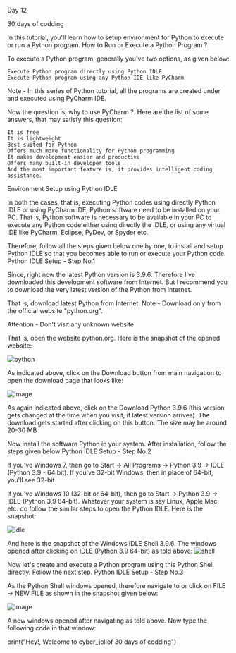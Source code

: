 Day 12 

30 days of codding 


In this tutorial, you'll learn how to setup environment for Python to execute or run a Python program.
How to Run or Execute a Python Program ?

To execute a Python program, generally you've two options, as given below:

    Execute Python program directly using Python IDLE
    Execute Python program using any Python IDE like PyCharm

Note - In this series of Python tutorial, all the programs are created under and executed using PyCharm IDE.

Now the question is, why to use PyCharm ?. Here are the list of some answers, that may satisfy this question:

    It is free
    It is lightweight
    Best suited for Python
    Offers much more functionality for Python programming
    It makes development easier and productive
    Offers many built-in developer tools
    And the most important feature is, it provides intelligent coding assistance.


Environment Setup using Python IDLE

In both the cases, that is, executing Python codes using directly Python IDLE or using PyCharm IDE, Python software need to be installed on your PC. That is, Python software is necessary to be available in your PC to execute any Python code either using directly the IDLE, or using any virtual IDE like PyCharm, Eclipse, PyDev, or Spyder etc.

Therefore, follow all the steps given below one by one, to install and setup Python IDLE so that you becomes able to run or execute your Python code.
Python IDLE Setup - Step No.1

Since, right now the latest Python version is 3.9.6. Therefore I've downloaded this development software from Internet. But I recommend you to download the very latest version of the Python from Internet.

That is, download latest Python from Internet.
Note - Download only from the official website "python.org".

Attention - Don't visit any unknown website.

That is, open the website python.org. Here is the snapshot of the opened website:


![python](https://user-images.githubusercontent.com/53369822/133116334-744d0bb4-467b-4247-9a08-01ca2baf7527.png)

As indicated above, click on the Download button from main navigation to open the download page that looks like:

![image](https://user-images.githubusercontent.com/53369822/133117605-086f1ca0-3c7e-4620-a071-8b78b5faef8a.png)


As again indicated above, click on the Download Python 3.9.6 (this version gets changed at the time when you visit, if latest version arrives). The download gets started after clicking on this button. The size may be around 20-30 MB

Now install the software Python in your system. After installation, follow the steps given below
Python IDLE Setup - Step No.2

If you've Windows 7, then go to Start -> All Programs -> Python 3.9 -> IDLE (Python 3.9 - 64 bit). If you've 32-bit Windows, then in place of 64-bit, you'll see 32-bit

If you've Windows 10 (32-bit or 64-bit), then go to Start -> Python 3.9 -> IDLE (Python 3.9 64-bit). Whatever your system is say Linux, Apple Mac etc. do follow the similar steps to open the Python IDLE. Here is the snapshot:

![idle](https://user-images.githubusercontent.com/53369822/133118439-90b83c3f-980c-4a90-b685-e27d70d78dab.png)

And here is the snapshot of the Windows IDLE Shell 3.9.6. The windows opened after clicking on IDLE (Python 3.9 64-bit) as told above:
![shell](https://user-images.githubusercontent.com/53369822/133119565-864e952f-19fb-4098-a792-7d12a8031aa9.png)


Now let's create and execute a Python program using this Python Shell directly. Follow the next step.
Python IDLE Setup - Step No.3

As the Python Shell windows opened, therefore navigate to or click on FILE -> NEW FILE as shown in the snapshot given below:

![image](https://user-images.githubusercontent.com/53369822/133120233-b2168631-324e-4e3c-9cb2-06cf9c9cb973.png)

A new windows opened after navigating as told above. Now type the following code in that window:

print("Hey!, Welcome to cyber_jollof 30 days of codding")



